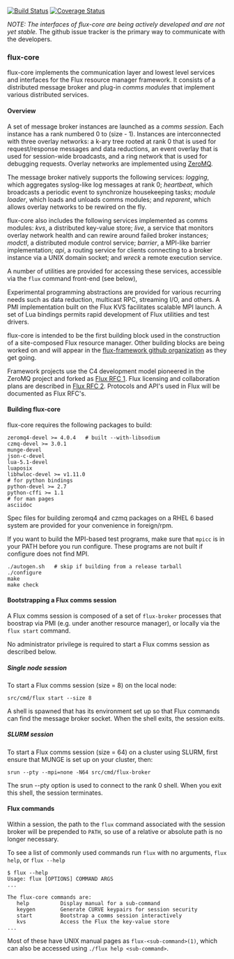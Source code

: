 [![Build Status](https://travis-ci.org/flux-framework/flux-core.svg?branch=master)](https://travis-ci.org/flux-framework/flux-core)
[![Coverage Status](https://coveralls.io/repos/flux-framework/flux-core/badge.svg?branch=master&service=github)](https://coveralls.io/github/flux-framework/flux-core?branch=master)

_NOTE: The interfaces of flux-core are being actively developed
and are not yet stable._ The github issue tracker is the primary
way to communicate with the developers.

### flux-core

flux-core implements the communication layer and lowest level
services and interfaces for the Flux resource manager framework.
It consists of a distributed message broker and plug-in _comms modules_
that implement various distributed services.

#### Overview

A set of message broker instances are launched as a _comms session_.
Each instance has a rank numbered 0 to (size - 1).
Instances are interconnected with three overlay networks:
a k-ary tree rooted at rank 0 that is used for request/response
messages and data reductions, an event overlay that is used for
session-wide broadcasts, and a ring network that is used for debugging
requests.  Overlay networks are implemented using [ZeroMQ](http://zeromq.org).

The message broker natively supports the following services:
_logging_, which aggregates syslog-like log messages at rank 0;
_heartbeat_, which broadcasts a periodic event to synchronize
housekeeping tasks; _module loader_, which loads and unloads
comms modules; and _reparent_, which allows overlay networks to be
rewired on the fly.

flux-core also includes the following services implemented as
comms modules: _kvs_, a distributed key-value store;  _live_,
a service that monitors overlay network health and can rewire around
failed broker instances; _modctl_, a distributed module control service;
_barrier_, a MPI-like barrier implementation; _api_, a routing service
for clients connecting to a broker instance via a UNIX domain socket;
and _wreck_ a remote execution service.

A number of utilities are provided for accessing these services,
accessible via the `flux` command front-end (see below),

Experimental programming abstractions are provided for various recurring
needs such as data reduction, multicast RPC, streaming I/O, and others.
A PMI implementation built on the Flux KVS facilitates scalable MPI launch.
A set of Lua bindings permits rapid development of Flux utilities and test
drivers.

flux-core is intended to be the first building block used in the
construction of a site-composed Flux resource manager.  Other building
blocks are being worked on and will appear in the
[flux-framework github organization](http://github.com/flux-framework)
as they get going.

Framework projects use the C4 development model pioneered in
the ZeroMQ project and forked as
[Flux RFC 1](http://github.com/flux-framework/rfc/blob/master/spec_1.adoc).
Flux licensing and collaboration plans are described in
[Flux RFC 2](http://github.com/flux-framework/rfc/blob/master/spec_2.adoc).
Protocols and API's used in Flux will be documented as Flux RFC's.

#### Building flux-core

flux-core requires the following packages to build:
```
zeromq4-devel >= 4.0.4   # built --with-libsodium
czmq-devel >= 3.0.1
munge-devel
json-c-devel
lua-5.1-devel
luaposix
libhwloc-devel >= v1.11.0
# for python bindings
python-devel >= 2.7
python-cffi >= 1.1
# for man pages
asciidoc     
```
Spec files for building zeromq4 and czmq packages on a RHEL 6 based
system are provided for your convenience in foreign/rpm.

If you want to build the MPI-based test programs, make sure that
`mpicc` is in your PATH before you run configure.  These programs are
not built if configure does not find MPI.

```
./autogen.sh   # skip if building from a release tarball
./configure
make
make check
```
#### Bootstrapping a Flux comms session

A Flux comms session is composed of a set of `flux-broker` processes
that boostrap via PMI (e.g. under another resource manager), or locally
via the `flux start` command.

No administrator privilege is required to start a Flux comms
session as described below.

##### Single node session

To start a Flux comms session (size = 8) on the local node:
```
src/cmd/flux start --size 8
```
A shell is spawned that has its environment set up so that Flux
commands can find the message broker socket.  When the shell exits,
the session exits.

##### SLURM session

To start a Flux comms session (size = 64) on a cluster using SLURM,
first ensure that MUNGE is set up on your cluster, then:
```
srun --pty --mpi=none -N64 src/cmd/flux-broker
```
The srun --pty option is used to connect to the rank 0 shell.
When you exit this shell, the session terminates.

#### Flux commands

Within a session, the path to the `flux` command associated with the
session broker will be prepended to `PATH`, so use of a relative or
absolute path is no longer necessary.

To see a list of commonly used commands run `flux` with no arguments,
`flux help`, or `flux --help`
```
$ flux --help
Usage: flux [OPTIONS] COMMAND ARGS
...

The flux-core commands are:
   help          Display manual for a sub-command
   keygen        Generate CURVE keypairs for session security
   start         Bootstrap a comms session interactively
   kvs           Access the Flux the key-value store
...
```

Most of these have UNIX manual pages as `flux-<sub-command>(1)`,
which can also be accessed using `./flux help <sub-command>`.
